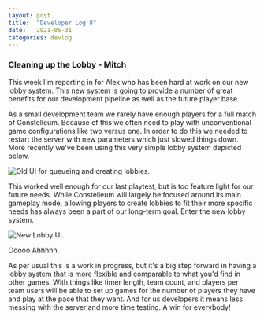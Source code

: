 ```yaml
---
layout: post
title:  "Developer Log 8"
date:   2021-05-31
categories: devlog
---
```


### Cleaning up the Lobby - Mitch

This week I'm reporting in for Alex who has been hard at work on our new lobby system. This new system is going to provide a number of great benefits for our development pipeline as well as the future player base. 

As a small development team we rarely have enough players for a full match of Constelleum. Because of this we often need to play with unconventional game configurations like two versus one. In order to do this we needed to restart the server with new parameters which just slowed things down. More recently we've been using this very simple lobby system depicted below.

![Old UI for queueing and creating lobbies.]({{site.url}}/assets/images/2021-05-24-developer-log-8/Screenshot_32.png)

<!--end_excerpt-->

This worked well enough for our last playtest, but is too feature light for our future needs. While Constelleum will largely be focused around its main gameplay mode, allowing players to create lobbies to fit their more specific needs has always been a part of our long-term goal. Enter the new lobby system.

![New Lobby UI.]({{site.url}}/assets/images/2021-05-24-developer-log-8/unknown.png)

Ooooo Ahhhhh.

As per usual this is a work in progress, but it's a big step forward in having a lobby system that is more flexible and comparable to what you'd find in other games. With things like timer length, team count, and players per team users will be able to set up games for the number of players they have and play at the pace that they want. And for us developers it means less messing with the server and more time testing. A win for everybody!
